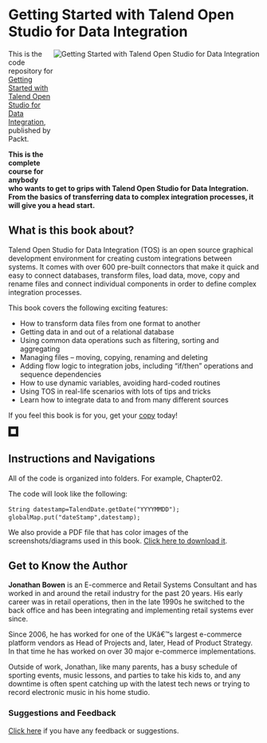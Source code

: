 # Getting Started with Talend Open Studio for Data Integration

<a href="https://www.packtpub.com/big-data-and-business-intelligence/getting-started-talend-open-studio-data-integration?utm_source=github&utm_medium=repository&utm_campaign=9781849514729 "><img src="https://d1ldz4te4covpm.cloudfront.net/sites/default/files/imagecache/ppv4_main_book_cover/4729OS%20Getting%20Started%20with%20Talend%20Open%20Studio_cov.jpg" alt="Getting Started with Talend Open Studio for Data Integration" height="256px" align="right"></a>

This is the code repository for [Getting Started with Talend Open Studio for Data Integration](https://www.packtpub.com/big-data-and-business-intelligence/getting-started-talend-open-studio-data-integration?utm_source=github&utm_medium=repository&utm_campaign=9781849514729 ), published by Packt.

**This is the complete course for anybody who wants to get to grips with Talend Open Studio for Data Integration. From the basics of transferring data to complex integration processes, it will give you a head start.**

## What is this book about?
Talend Open Studio for Data Integration (TOS) is an open source graphical development environment for creating custom integrations between systems. It comes with over 600 pre-built connectors that make it quick and easy to connect databases, transform files, load data, move, copy and rename files and connect individual components in order to define complex integration processes.

This book covers the following exciting features:
* How to transform data files from one format to another 
* Getting data in and out of a relational database 
* Using common data operations such as filtering, sorting and aggregating 
* Managing files – moving, copying, renaming and deleting 
* Adding flow logic to integration jobs, including “if/then” operations and sequence dependencies 
* How to use dynamic variables, avoiding hard-coded routines 
* Using TOS in real-life scenarios with lots of tips and tricks 
* Learn how to integrate data to and from many different sources 

If you feel this book is for you, get your [copy](https://www.amazon.com/dp/1849514720) today!

<a href="https://www.packtpub.com/?utm_source=github&utm_medium=banner&utm_campaign=GitHubBanner"><img src="https://raw.githubusercontent.com/PacktPublishing/GitHub/master/GitHub.png" 
alt="https://www.packtpub.com/" border="5" /></a>

## Instructions and Navigations
All of the code is organized into folders. For example, Chapter02.

The code will look like the following:
```
String datestamp=TalendDate.getDate("YYYYMMDD");
globalMap.put("dateStamp",datestamp);
```


We also provide a PDF file that has color images of the screenshots/diagrams used in this book. [Click here to download it]().


## Get to Know the Author
**Jonathan Bowen**
is an E-commerce and Retail Systems Consultant and has worked in and around the retail industry for the past 20 years. His early career was in retail operations, then in the late 1990s he switched to the back office and has been integrating and implementing retail systems ever since.

Since 2006, he has worked for one of the UKâ€™s largest e-commerce platform vendors as Head of Projects and, later, Head of Product Strategy. In that time he has worked on over 30 major e-commerce implementations.

Outside of work, Jonathan, like many parents, has a busy schedule of sporting events, music lessons, and parties to take his kids to, and any downtime is often spent catching up with the latest tech news or trying to record electronic music in his home studio.




### Suggestions and Feedback
[Click here](https://docs.google.com/forms/d/e/1FAIpQLSdy7dATC6QmEL81FIUuymZ0Wy9vH1jHkvpY57OiMeKGqib_Ow/viewform) if you have any feedback or suggestions.


